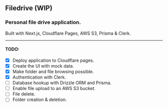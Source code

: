## Filedrive (WIP)

### Personal file drive application.

Built with Next.js, Cloudflare Pages, AWS S3, Prisma & Clerk.
___

#### TODO:

- [x] Deploy application to Cloudflare pages.
- [x] Create the UI with mock data.
- [x] Make folder and file browsing possible.
- [x] Authentication with Clerk.
- [ ] Database hookup with Drizzle ORM and Prisma.
- [ ] Enable file upload to an AWS S3 bucket.
- [ ] File delete.
- [ ] Folder creation & deletion.